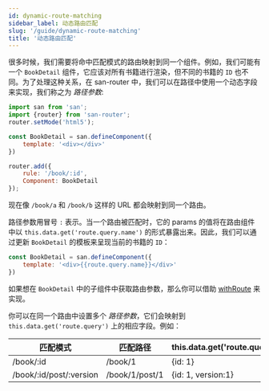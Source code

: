 ```yaml
---
id: dynamic-route-matching
sidebar_label: 动态路由匹配
slug: '/guide/dynamic-route-matching'
title: '动态路由匹配'
---
```


很多时候，我们需要将命中匹配模式的路由映射到同一个组件。例如，我们可能有一个 `BookDetail` 组件，它应该对所有书籍进行渲染，但不同的书籍的 `ID` 也不同。为了处理这种关系，在 san-router 中，我们可以在路径中使用一个动态字段来实现，我们称之为 *路径参数*:

```javascript
import san from 'san';
import {router} from 'san-router';
router.setMode('html5');

const BookDetail = san.defineComponent({
  	template: '<div></div>'
})

router.add({
    rule: '/book/:id',
    Component: BookDetail
});
```

现在像 `/book/a`  和 `/book/b` 这样的 URL 都会映射到同一个路由。

路径参数用冒号 `:` 表示。当一个路由被匹配时，它的 params 的值将在路由组件中以 `this.data.get('route.query.name')` 的形式暴露出来。因此，我们可以通过更新 `BookDetail` 的模板来呈现当前的书籍的 `ID`：

```javascript
const BookDetail = san.defineComponent({
  	template: '<div>{{route.query.name}}</div>'
})
```

如果想在 `BookDetail` 中的子组件中获取路由参数，那么你可以借助 [withRoute](/san-router/docs/guide/nested-routes) 来实现。

你可以在同一个路由中设置多个 *路径参数*，它们会映射到 `this.data.get('route.query')` 上的相应字段。例如：

| 匹配模式                | 匹配路径       | this.data.get('route.query') |
| ----------------------- | -------------- | ---------------------------- |
| /book/:id               | /book/1        | {id: 1}                      |
| /book/:id/post/:version | /book/1/post/1 | {id: 1, version:1}            |
